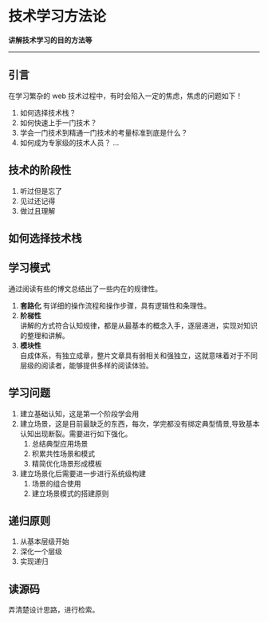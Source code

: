 # 技术学习方法论

**讲解技术学习的目的方法等**

---


## 引言
在学习繁杂的 web 技术过程中，有时会陷入一定的焦虑，焦虑的问题如下！
1. 如何选择技术栈？
2. 如何快速上手一门技术？
3. 学会一门技术到精通一门技术的考量标准到底是什么？
4. 如何成为专家级的技术人员？
...

## 技术的阶段性
1. 听过但是忘了
2. 见过还记得
3. 做过且理解

## 如何选择技术栈
<!-- TODO:此处需补充 -->

          
## 学习模式
通过阅读有些的博文总结出了一些内在的规律性。
1. **套路化** 
有详细的操作流程和操作步骤，具有逻辑性和条理性。
2. **阶梯性**  
讲解的方式符合认知规律，都是从最基本的概念入手，逐层递进，实现对知识的整理和讲解。
3. **模块性**  
自成体系，有独立成章，整片文章具有弱相关和强独立，这就意味着对于不同层级的阅读者，能够提供多样的阅读体验。

## 学习问题
1. 建立基础认知，这是第一个阶段学会用
2. 建立场景，这是目前最缺乏的东西，每次，学完都没有绑定典型情景,导致基本认知出现断裂。需要进行如下强化。
    1. 总结典型应用场景
    2. 积累共性场景和模式
    3. 精简优化场景形成模板
3. 建立场景化后需要进一步进行系统级构建
    1. 场景的组合使用
    2. 建立场景模式的搭建原则

## 递归原则
1. 从基本层级开始
2. 深化一个层级
3. 实现递归



## 读源码
弄清楚设计思路，进行检索。